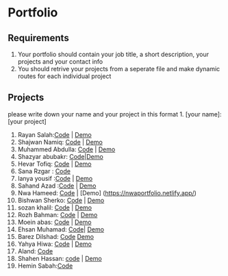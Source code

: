 # Portfolio

## Requirements

1. Your portfolio should contain your job title, a short description, your projects and your contact info
2. You should retrive your projects from a seperate file and make dynamic routes for each individual project

## Projects

please write down your name and your project in this format 1. [your name]: [your project]

1. Rayan Salah:[Code](https://github.com/rayansalah11/portfolio) | [Demo](https://rayansalahh.netlify.app/)
2. Shajwan Namiq: [Code](https://github.com/Shajwan-Namiq/portfolio-using-react) | [Demo](https://shajwan-namiq.netlify.app/)
3. Muhammed Abdulla: [Code](https://github.com/marshallmhamad/Portfolio-Site) | [Demo](https://64240a57d627b60953720904--sparkly-pastelito-81aa7b.netlify.app/)
4. Shazyar abubakr: [Code](https://github.com/shazyarabubakr/portfolio)|[Demo](https://shazaabubakr.netlify.app/)
5. Hevar Tofiq: [Code](https://github.com/RageOfKurd/RageOfKurd-portfolio) | [Demo](https://rageofkurd.netlify.app/)
6. Sana Rzgar : [Code](https://github.com/Sanaa00/portfolioo.git)
7. lanya yousif :[Code](https://github.com/lanyayousif/Myportfolio.git) | [Demo](https://lanyayousif.netlify.app)
8. Sahand Azad :[Code](https://github.com/SahandB99/myPortfolio) | [Demo](https://sahand-portfolio.netlify.app/)
9. Nwa Hameed: [Code](https://github.com/nwahameed/Portfolio) | [Demo] (https://nwaportfolio.netlify.app/)
10. Bishwan Sherko: [Code](https://github.com/bishwan00/portfolio.git) | [Demo](https://bishwan.vercel.app/)
11. sozan khalil: [Code](https://github.com/sozankhalil/myPortfolio) | [Demo](https://64240c78184ef405e90c634c--brilliant-lebkuchen-f9695f.netlify.app/)
12. Rozh Bahman: [Code](https://github.com/rozhi-98/Protfolio-with-react-and-tailwind/tree/main) | [Demo](https://rozhs-portfolio.netlify.app/)
13. Moein abas: [Code](https://github.com/moein9/demo-portfolio) | [Demo](https://moein-portfolio-bit.netlify.app/)
14. Ehsan Muhamad: [Code](https://github.com/wecho12/my-portfolio)| [Demo](https://ehsan-portfolo.netlify.app/)
15. Barez Dilshad: [Code](https://github.com/B4r3Z/my-portfolio) [Demo](https://existentialcrisis.netlify.app/)
16. Yahya Hiwa: [Code](https://github.com/yahyahiwa3/portfolio.git) | [Demo](https://yahya-hiwa.netlify.app/)
17. Aland: [Code](https://github.com/Alaaaand/porfolio-react-app.git)
18. Shahen Hassan: [code](https://github.com/ShahenHassan/my-portfolio) | [Demo](my-poortfolio)
19. Hemin Sabah:[Code](https://github.com/heminsabah/portfolio)
